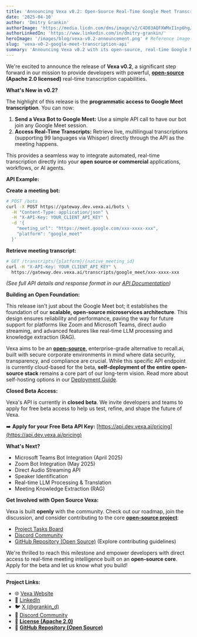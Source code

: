 ```yaml
---
title: 'Announcing Vexa v0.2: Open-Source Real-Time Google Meet Transcription via API!'
date: '2025-04-10'
author: 'Dmitry Grankin'
authorImage: 'https://media.licdn.com/dms/image/v2/C4D03AQFXWMxI1np6hg/profile-displayphoto-shrink_400_400/profile-displayphoto-shrink_400_400/0/1647969193758?e=1749686400&v=beta&t=BeWR1qADrtmw-DZ4-WvvRhmsN91V-jHrGoksgs8mq9E'
authorLinkedIn: 'https://www.linkedin.com/in/dmitry-grankin/'
heroImage: '/images/blog/vexa-v0.2-announcement.png' # Reference image in public/images/blog
slug: 'vexa-v0-2-google-meet-transcription-api'
summary: 'Announcing Vexa v0.2 with its open-source, real-time Google Meet transcription API. Send a bot, get live multilingual transcripts.'
---
```


We're excited to announce the release of **Vexa v0.2**, a significant step forward in our mission to provide developers with powerful, **[open-source](https://github.com/Vexa-ai/vexa) (Apache 2.0 licensed)** real-time transcription capabilities.

**What's New in v0.2?**

The highlight of this release is the **programmatic access to Google Meet transcription**. You can now:

1.  **Send a Vexa Bot to Google Meet:** Use a simple API call to have our bot join any Google Meet session.
2.  **Access Real-Time Transcripts:** Retrieve live, multilingual transcriptions (supporting 99 languages via Whisper) directly through the API as the meeting happens.

This provides a seamless way to integrate automated, real-time transcription directly into your **open source or commercial** applications, workflows, or AI agents.

**API Example:**

**Create a meeting bot:**
```bash
# POST /bots
curl -X POST https://gateway.dev.vexa.ai/bots \
  -H "Content-Type: application/json" \
  -H "X-API-Key: YOUR_CLIENT_API_KEY" \
  -d '{
    "meeting_url": "https://meet.google.com/xxx-xxxx-xxx",
    "platform": "google_meet"
  }'
```

**Retrieve meeting transcript:**
```bash
# GET /transcripts/{platform}/{native_meeting_id}
curl -H "X-API-Key: YOUR_CLIENT_API_KEY" \
  https://gateway.dev.vexa.ai/transcripts/google_meet/xxx-xxxx-xxx
```
*(See full API details and response format in our [API Documentation](https://api.dev.vexa.ai/docs))* 

**Building an Open Foundation:**

This release isn't just about the Google Meet bot; it establishes the foundation of our **scalable, open-source microservices architecture**. This design ensures reliability and performance, paving the way for future support for platforms like Zoom and Microsoft Teams, direct audio streaming, and advanced features like real-time LLM processing and knowledge extraction (RAG).

Vexa aims to be an **[open-source](https://github.com/Vexa-ai/vexa)**, enterprise-grade alternative to recall.ai, built with secure corporate environments in mind where data security, transparency, and compliance are crucial. While this specific API endpoint is currently cloud-based for the beta, **self-deployment of the entire open-source stack** remains a core part of our long-term vision. Read more about self-hosting options in our [Deployment Guide](https://github.com/Vexa-ai/vexa/blob/main/DEPLOYMENT.md).

**Closed Beta Access:**

Vexa's API is currently in **closed beta**. We invite developers and teams to apply for free beta access to help us test, refine, and shape the future of Vexa.

➡️ **Apply for your Free Beta API Key:** [https://api.dev.vexa.ai/pricing](https://api.dev.vexa.ai/pricing)

**What's Next?**

*   Microsoft Teams Bot Integration (April 2025)
*   Zoom Bot Integration (May 2025)
*   Direct Audio Streaming API
*   Speaker Identification
*   Real-time LLM Processing & Translation
*   Meeting Knowledge Extraction (RAG)

**Get Involved with Open Source Vexa:**

Vexa is built **openly** with the community. Check out our roadmap, join the discussion, and consider contributing to the core **[open-source project](https://github.com/Vexa-ai/vexa)**:

*   [Project Tasks Board](https://github.com/Vexa-ai/vexa/projects)
*   [Discord Community](https://discord.gg/Ga9duGkVz9)
*   [GitHub Repository (Open Source)](https://github.com/Vexa-ai/vexa) (Explore contributing guidelines)

We're thrilled to reach this milestone and empower developers with direct access to real-time meeting intelligence built on an **open-source core**. Apply for the beta and let us know what you build!

---
**Project Links:**
*   🌐 [Vexa Website](https://vexa.ai)
*   💼 [LinkedIn](https://www.linkedin.com/company/vexa-ai/)
*   🐦 [X (@grankin_d)](https://x.com/grankin_d)
*   💬 [Discord Community](https://discord.gg/Ga9duGkVz9)
*   📜 **[License (Apache 2.0)](https://github.com/Vexa-ai/vexa/blob/main/LICENSE)**
*   🐙 **[GitHub Repository (Open Source)](https://github.com/Vexa-ai/vexa)**